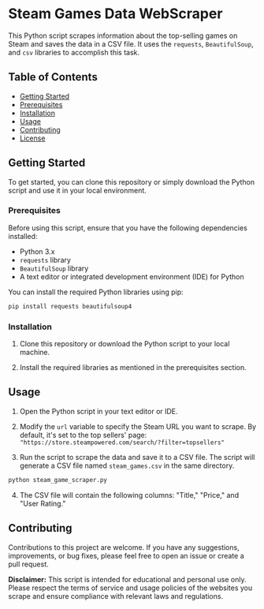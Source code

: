 # Steam Games Data WebScraper

This Python script scrapes information about the top-selling games on Steam and saves the data in a CSV file. 
It uses the `requests`, `BeautifulSoup`, and `csv` libraries to accomplish this task.

## Table of Contents
- [Getting Started](#getting-started)
- [Prerequisites](#prerequisites)
- [Installation](#installation)
- [Usage](#usage)
- [Contributing](#contributing)
- [License](#license)

## Getting Started

To get started, you can clone this repository or simply download the Python script and use it in your local environment.

### Prerequisites

Before using this script, ensure that you have the following dependencies installed:
- Python 3.x
- `requests` library
- `BeautifulSoup` library
- A text editor or integrated development environment (IDE) for Python

You can install the required Python libraries using pip:
```bash
pip install requests beautifulsoup4
```

### Installation

1. Clone this repository or download the Python script to your local machine.

2. Install the required libraries as mentioned in the prerequisites section.

## Usage

1. Open the Python script in your text editor or IDE.

2. Modify the `url` variable to specify the Steam URL you want to scrape. By default, it's set to the top sellers' page: `"https://store.steampowered.com/search/?filter=topsellers"`

3. Run the script to scrape the data and save it to a CSV file. The script will generate a CSV file named `steam_games.csv` in the same directory.

```python
python steam_game_scraper.py
```

4. The CSV file will contain the following columns: "Title," "Price," and "User Rating."

## Contributing

Contributions to this project are welcome. If you have any suggestions, improvements, or bug fixes, please feel free to open an issue or create a pull request.

**Disclaimer:** This script is intended for educational and personal use only. Please respect the terms of service and usage policies of the websites you scrape and ensure compliance with relevant laws and regulations.
